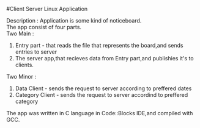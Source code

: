 #Client Server Linux Application 

Description : Аpplication is some kind of noticeboard.  
The app consist of four parts.  
Two Main :  
1. Entry part - that reads the file that represents the board,and sends entries to server
2. The server app,that recieves data from Entry part,and publishies it's to clients.

Two Minor :
1. Data Client - sends the request to server according to preffered dates
2. Category Client - sends the request to server accordind to preffered category

The app was written in C language in Code::Blocks IDE,and compiled with GCC.
